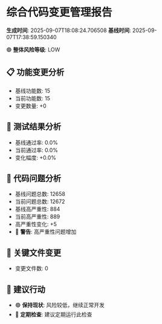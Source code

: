 # 综合代码变更管理报告

**生成时间**: 2025-09-07T18:08:24.706508
**基线时间**: 2025-09-07T17:38:59.150340

🟢 **整体风险等级**: LOW

## 📋 功能变更分析
- 基线功能数: 15
- 当前功能数: 15
- 变更数量: +0

## 🧪 测试结果分析
- 基线通过率: 0.0%
- 当前通过率: 0.0%
- 变化幅度: +0.0%

## 🐛 代码问题分析
- 基线问题总数: 12658
- 当前问题总数: 12672
- 基线高严重性: 884
- 当前高严重性: 889
- 高严重性变化: +5
- 🔴 **警告**: 高严重性问题增加

## 📁 关键文件变更
- 变更文件数: 0

## 🎯 建议行动
- 🟢 **保持现状**: 风险较低，继续正常开发
- 🔄 **定期检查**: 建议定期运行此检查